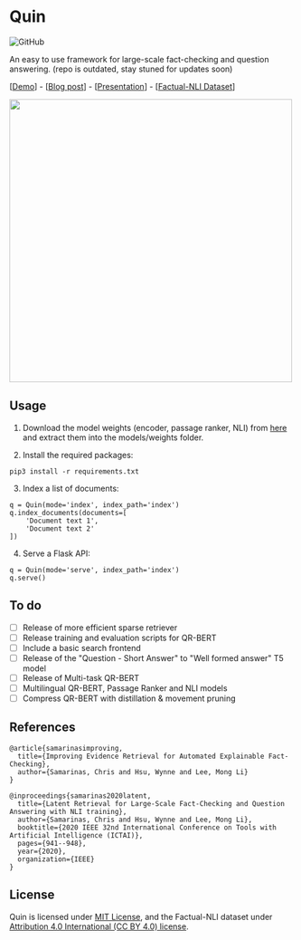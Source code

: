 # Quin
![GitHub](https://img.shields.io/github/license/algoprog/Quin)

An easy to use framework for large-scale fact-checking and question answering. (repo is outdated, stay stuned for updates soon)

[<a href="https://quin.algoprog.com">Demo</a>] - [<a href="https://towardsdatascience.com/building-a-semantic-search-engine-for-large-scale-fact-checking-and-question-answering-9aa356632432">Blog post</a>] - [<a href="https://docs.google.com/presentation/d/1QpDF4xWgLSF-2DC1q5M_9MN7pASn-2T6NgKkhJ-NTZ8/edit?usp=sharing">Presentation</a>] - [<a href="https://archive.org/details/factual-nli">Factual-NLI Dataset</a>]

<img src="https://miro.medium.com/max/1400/1*-LaR_PfEbfJcH_BpD0Sptg.png" width="500"/>

## Usage

1) Download the model weights (encoder, passage ranker, NLI) from <a href="https://drive.google.com/file/d/1dBMCxa7xYvGNMZGyonOQO1nyoB_CgXAe/view?usp=sharing">here</a> and extract them into the models/weights folder.

2) Install the required packages:
```
pip3 install -r requirements.txt
```

3) Index a list of documents:
```python3
q = Quin(mode='index', index_path='index')
q.index_documents(documents=[
    'Document text 1',
    'Document text 2'
])
```

4) Serve a Flask API:
```python3
q = Quin(mode='serve', index_path='index')
q.serve()
```

## To do

- [ ] Release of more efficient sparse retriever
- [ ] Release training and evaluation scripts for QR-BERT
- [ ] Include a basic search frontend
- [ ] Release of the "Question - Short Answer" to "Well formed answer" T5 model
- [ ] Release of Multi-task QR-BERT
- [ ] Multilingual QR-BERT, Passage Ranker and NLI models
- [ ] Compress QR-BERT with distillation & movement pruning

## References

```
@article{samarinasimproving,
  title={Improving Evidence Retrieval for Automated Explainable Fact-Checking},
  author={Samarinas, Chris and Hsu, Wynne and Lee, Mong Li}
}

@inproceedings{samarinas2020latent,
  title={Latent Retrieval for Large-Scale Fact-Checking and Question Answering with NLI training},
  author={Samarinas, Chris and Hsu, Wynne and Lee, Mong Li},
  booktitle={2020 IEEE 32nd International Conference on Tools with Artificial Intelligence (ICTAI)},
  pages={941--948},
  year={2020},
  organization={IEEE}
}
```

## License

Quin is licensed under <a href="https://github.com/algoprog/Quin/blob/master/LICENSE">MIT License</a>, and the Factual-NLI dataset under <a href="https://creativecommons.org/licenses/by/4.0/">Attribution 4.0 International (CC BY 4.0) license</a>.
